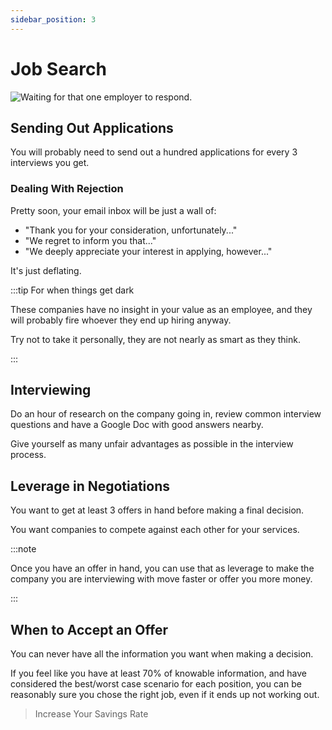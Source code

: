 ```yaml
---
sidebar_position: 3
---
```


# Job Search

![Waiting for that one employer to respond.](/img/employer-response.svg)

## Sending Out Applications

You will probably need to send out a hundred applications for every 3 interviews you get.

### Dealing With Rejection

Pretty soon, your email inbox will be just a wall of: 
- "Thank you for your consideration, unfortunately..."
- "We regret to inform you that..."
- "We deeply appreciate your interest in applying, however..."

It's just deflating.

:::tip For when things get dark

These companies have no insight in your value as an employee, and they will probably fire whoever they end up hiring anyway.

Try not to take it personally, they are not nearly as smart as they think.

:::

## Interviewing

Do an hour of research on the company going in, review common interview questions and have a Google Doc with good answers nearby.

Give yourself as many unfair advantages as possible in the interview process.

## Leverage in Negotiations

You want to get at least 3 offers in hand before making a final decision. 

You want companies to compete against each other for your services.

:::note

Once you have an offer in hand, you can use that as leverage to make the company you are interviewing with move faster or offer you more money. 

:::

## When to Accept an Offer

You can never have all the information you want when making a decision.

If you feel like you have at least 70% of knowable information, and have considered the best/worst case scenario for each position, you can be reasonably sure you chose the right job, even if it ends up not working out.

>Increase Your Savings Rate